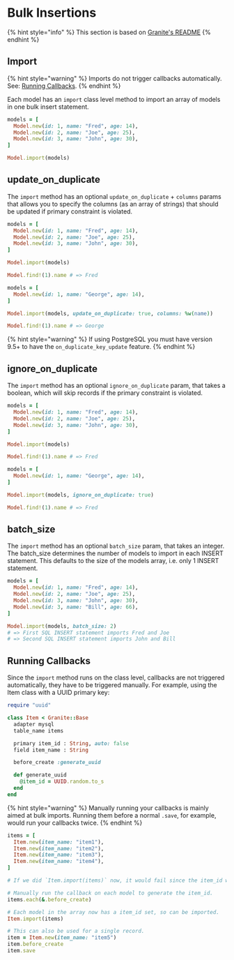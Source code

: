 # Bulk Insertions

{% hint style="info" %}
This section is based on [Granite's README](https://amberframework.gitbook.io/granite)
{% endhint %}

## **Import**

{% hint style="warning" %}
Imports do not trigger callbacks automatically. See: [Running Callbacks](bulk-insertions.md#running-callbacks).
{% endhint %}

Each model has an `import` class level method to import an array of models in one bulk insert statement.

```ruby
models = [
  Model.new(id: 1, name: "Fred", age: 14),
  Model.new(id: 2, name: "Joe", age: 25),
  Model.new(id: 3, name: "John", age: 30),
]

Model.import(models)
```

## **update\_on\_duplicate**

The `import` method has an optional `update_on_duplicate` + `columns` params that allows you to specify the columns \(as an array of strings\) that should be updated if primary constraint is violated.

```ruby
models = [
  Model.new(id: 1, name: "Fred", age: 14),
  Model.new(id: 2, name: "Joe", age: 25),
  Model.new(id: 3, name: "John", age: 30),
]

Model.import(models)

Model.find!(1).name # => Fred

models = [
  Model.new(id: 1, name: "George", age: 14),
]

Model.import(models, update_on_duplicate: true, columns: %w(name))

Model.find!(1).name # => George
```

{% hint style="warning" %}
If using PostgreSQL you must have version 9.5+ to have the `on_duplicate_key_update` feature.
{% endhint %}

## ignore\_on\_duplicate

The `import` method has an optional `ignore_on_duplicate` param, that takes a boolean, which will skip records if the primary constraint is violated.

```ruby
models = [
  Model.new(id: 1, name: "Fred", age: 14),
  Model.new(id: 2, name: "Joe", age: 25),
  Model.new(id: 3, name: "John", age: 30),
]

Model.import(models)

Model.find!(1).name # => Fred

models = [
  Model.new(id: 1, name: "George", age: 14),
]

Model.import(models, ignore_on_duplicate: true)

Model.find!(1).name # => Fred
```

## **batch\_size**

The `import` method has an optional `batch_size` param, that takes an integer. The batch\_size determines the number of models to import in each INSERT statement. This defaults to the size of the models array, i.e. only 1 INSERT statement.

```ruby
models = [
  Model.new(id: 1, name: "Fred", age: 14),
  Model.new(id: 2, name: "Joe", age: 25),
  Model.new(id: 3, name: "John", age: 30),
  Model.new(id: 3, name: "Bill", age: 66),
]

Model.import(models, batch_size: 2)
# => First SQL INSERT statement imports Fred and Joe
# => Second SQL INSERT statement imports John and Bill
```

## **Running Callbacks**

  
Since the `import` method runs on the class level, callbacks are not triggered automatically, they have to be triggered manually. For example, using the Item class with a UUID primary key:

```ruby
require "uuid"

class Item < Granite::Base
  adapter mysql
  table_name items

  primary item_id : String, auto: false
  field item_name : String

  before_create :generate_uuid

  def generate_uuid
    @item_id = UUID.random.to_s
  end
end  
```

{% hint style="warning" %}
Manually running your callbacks is mainly aimed at bulk imports. Running them before a normal `.save`, for example, would run your callbacks twice.
{% endhint %}

```ruby
items = [
  Item.new(item_name: "item1"),
  Item.new(item_name: "item2"),
  Item.new(item_name: "item3"),
  Item.new(item_name: "item4"),
]

# If we did `Item.import(items)` now, it would fail since the item_id wouldn't get set before saving the record, violating the primary key constraint.

# Manually run the callback on each model to generate the item_id.
items.each(&.before_create)

# Each model in the array now has a item_id set, so can be imported.
Item.import(items)

# This can also be used for a single record.
item = Item.new(item_name: "item5")
item.before_create
item.save
```

